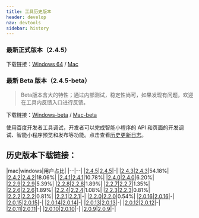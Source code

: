 ```yaml
---
title: 工具历史版本
header: develop
nav: devtools
sidebar: history
---
```



### 最新正式版本（2.4.5）
下载链接：[Windows 64](http://smartprogram.baidu.com/mappconsole/api/devDownload?system=windows&type=online) / [Mac](http://smartprogram.baidu.com/mappconsole/api/devDownload?system=mac&type=online)
### 最新 Beta 版本（2.4.5-beta）

> Beta版本含大的特性；通过内部测试，稳定性尚可，如果发现有问题，欢迎在工具内反馈入口进行反馈。

下载链接：[Windows-beta](http://smartprogram.baidu.com/mappconsole/api/devDownload?system=windows&type=beta) / [Mac-beta](http://smartprogram.baidu.com/mappconsole/api/devDownload?system=mac&type=beta)



使用百度开发者工具调试，开发者可以完成智能小程序的 API 和页面的开发调试、智能小程序预览和发布等功能。点击查看<a href="https://smartprogram.baidu.com/docs/develop/devtools/uplog_tool/">历史更新日志</a>。

## 历史版本下载链接：

|mac|windows|用户占比|
|--|--|
|<a href="https://b.bdstatic.com/miniapp/development_tool/%E7%99%BE%E5%BA%A6%E5%BC%80%E5%8F%91%E8%80%85%E5%B7%A5%E5%85%B7-2.4.5.dmg">2.4.5</a>|<a href="https://b.bdstatic.com/miniapp/development_tool/%E7%99%BE%E5%BA%A6%E5%BC%80%E5%8F%91%E8%80%85%E5%B7%A5%E5%85%B7%20Setup-2.4.5.exe">2.4.5</a>|-|
|<a href="https://b.bdstatic.com/miniapp/development_tool/%E7%99%BE%E5%BA%A6%E5%BC%80%E5%8F%91%E8%80%85%E5%B7%A5%E5%85%B7-2.4.3.dmg">2.4.3</a>|<a href="https://b.bdstatic.com/miniapp/development_tool/%E7%99%BE%E5%BA%A6%E5%BC%80%E5%8F%91%E8%80%85%E5%B7%A5%E5%85%B7%20Setup-2.4.3.exe">2.4.3</a>|54.18%|
|<a href="https://b.bdstatic.com/miniapp/development_tool/%E7%99%BE%E5%BA%A6%E5%BC%80%E5%8F%91%E8%80%85%E5%B7%A5%E5%85%B7-2.4.2.dmg">2.4.2</a>|<a href="https://b.bdstatic.com/miniapp/development_tool/%E7%99%BE%E5%BA%A6%E5%BC%80%E5%8F%91%E8%80%85%E5%B7%A5%E5%85%B7%20Setup-2.4.2.exe">2.4.2</a>|18.06%|
|<a href="https://b.bdstatic.com/miniapp/development_tool/%E7%99%BE%E5%BA%A6%E5%BC%80%E5%8F%91%E8%80%85%E5%B7%A5%E5%85%B7-2.4.1.dmg">2.4.1</a>|<a href="https://b.bdstatic.com/miniapp/development_tool/%E7%99%BE%E5%BA%A6%E5%BC%80%E5%8F%91%E8%80%85%E5%B7%A5%E5%85%B7%20Setup-2.4.1.exe">2.4.1</a>|10.78%|
|<a href="https://b.bdstatic.com/miniapp/development_tool/%E7%99%BE%E5%BA%A6%E5%BC%80%E5%8F%91%E8%80%85%E5%B7%A5%E5%85%B7-2.4.0.dmg">2.4.0</a>|<a href="https://b.bdstatic.com/miniapp/development_tool/%E7%99%BE%E5%BA%A6%E5%BC%80%E5%8F%91%E8%80%85%E5%B7%A5%E5%85%B7%20Setup-2.4.0.exe">2.4.0</a>|6.20%|
|<a href="https://b.bdstatic.com/miniapp/development_tool/%E7%99%BE%E5%BA%A6%E5%BC%80%E5%8F%91%E8%80%85%E5%B7%A5%E5%85%B7-2.2.9.dmg">2.2.9</a>|<a href="https://b.bdstatic.com/miniapp/development_tool/%E7%99%BE%E5%BA%A6%E5%BC%80%E5%8F%91%E8%80%85%E5%B7%A5%E5%85%B7%20Setup-2.2.9.exe">2.2.9</a>|5.39%|
|<a href="https://b.bdstatic.com/miniapp/development_tool/%E7%99%BE%E5%BA%A6%E5%BC%80%E5%8F%91%E8%80%85%E5%B7%A5%E5%85%B7-2.2.8.dmg">2.2.8</a>|<a href="https://b.bdstatic.com/miniapp/development_tool/%E7%99%BE%E5%BA%A6%E5%BC%80%E5%8F%91%E8%80%85%E5%B7%A5%E5%85%B7%20Setup-2.2.8.exe">2.2.8</a>|1.89%|
|<a href="https://b.bdstatic.com/miniapp/development_tool/%E7%99%BE%E5%BA%A6%E5%BC%80%E5%8F%91%E8%80%85%E5%B7%A5%E5%85%B7-2.2.7.dmg">2.2.7</a>|<a href="https://b.bdstatic.com/miniapp/development_tool/%E7%99%BE%E5%BA%A6%E5%BC%80%E5%8F%91%E8%80%85%E5%B7%A5%E5%85%B7%20Setup-2.2.7.exe">2.2.7</a>|1.35%|
|<a href="https://b.bdstatic.com/miniapp/development_tool/%E7%99%BE%E5%BA%A6%E5%BC%80%E5%8F%91%E8%80%85%E5%B7%A5%E5%85%B7-2.2.6.dmg">2.2.6</a>|<a href="https://b.bdstatic.com/miniapp/development_tool/%E7%99%BE%E5%BA%A6%E5%BC%80%E5%8F%91%E8%80%85%E5%B7%A5%E5%85%B7%20Setup-2.2.6.exe">2.2.6</a>|1.89%|
|<a href="https://b.bdstatic.com/miniapp/development_tool/%E7%99%BE%E5%BA%A6%E5%BC%80%E5%8F%91%E8%80%85%E5%B7%A5%E5%85%B7-2.2.4.dmg">2.2.4</a>|<a href="https://b.bdstatic.com/miniapp/development_tool/%E7%99%BE%E5%BA%A6%E5%BC%80%E5%8F%91%E8%80%85%E5%B7%A5%E5%85%B7%20Setup-2.2.4.exe">2.2.4</a>|1.08%|
|<a href="https://b.bdstatic.com/miniapp/development_tool/%E7%99%BE%E5%BA%A6%E5%BC%80%E5%8F%91%E8%80%85%E5%B7%A5%E5%85%B7-2.2.3.dmg">2.2.3</a>|<a href="https://b.bdstatic.com/miniapp/development_tool/%E7%99%BE%E5%BA%A6%E5%BC%80%E5%8F%91%E8%80%85%E5%B7%A5%E5%85%B7%20Setup-2.2.3.exe">2.2.3</a>|0.81%|
|<a href="https://b.bdstatic.com/miniapp/development_tool/%E7%99%BE%E5%BA%A6%E5%BC%80%E5%8F%91%E8%80%85%E5%B7%A5%E5%85%B7-2.2.2.dmg">2.2.2</a>|<a href="https://b.bdstatic.com/miniapp/development_tool/%E7%99%BE%E5%BA%A6%E5%BC%80%E5%8F%91%E8%80%85%E5%B7%A5%E5%85%B7%20Setup-2.2.2.exe">2.2.2</a>|0.81%|
|<a href="https://b.bdstatic.com/miniapp/development_tool/%E7%99%BE%E5%BA%A6%E5%BC%80%E5%8F%91%E8%80%85%E5%B7%A5%E5%85%B7-2.2.1.dmg">2.2.1</a>|<a href="https://b.bdstatic.com/miniapp/development_tool/%E7%99%BE%E5%BA%A6%E5%BC%80%E5%8F%91%E8%80%85%E5%B7%A5%E5%85%B7%20Setup-2.2.1.exe">2.2.1</a>|-|
|<a href="https://b.bdstatic.com/miniapp/development_tool/%E7%99%BE%E5%BA%A6%E5%BC%80%E5%8F%91%E8%80%85%E5%B7%A5%E5%85%B7-2.2.0.dmg">2.2.0</a>|<a href="https://b.bdstatic.com/miniapp/development_tool/%E7%99%BE%E5%BA%A6%E5%BC%80%E5%8F%91%E8%80%85%E5%B7%A5%E5%85%B7%20Setup-2.2.0.exe">2.2.0</a>|0.54%|
|<a href="https://b.bdstatic.com/miniapp/development_tool/%E7%99%BE%E5%BA%A6%E5%BC%80%E5%8F%91%E8%80%85%E5%B7%A5%E5%85%B7-2.0.16.dmg">2.0.16</a>|<a href="https://b.bdstatic.com/miniapp/development_tool/%E7%99%BE%E5%BA%A6%E5%BC%80%E5%8F%91%E8%80%85%E5%B7%A5%E5%85%B7%20Setup-2.0.16.exe">2.0.16</a>|-|
|<a href="https://b.bdstatic.com/miniapp/development_tool/%E7%99%BE%E5%BA%A6%E5%BC%80%E5%8F%91%E8%80%85%E5%B7%A5%E5%85%B7-2.0.15.dmg">2.0.15</a>|<a href="https://b.bdstatic.com/miniapp/development_tool/%E7%99%BE%E5%BA%A6%E5%BC%80%E5%8F%91%E8%80%85%E5%B7%A5%E5%85%B7%20Setup-2.0.15.exe">2.0.15</a>|-|
|<a href="https://b.bdstatic.com/miniapp/development_tool/%E7%99%BE%E5%BA%A6%E5%BC%80%E5%8F%91%E8%80%85%E5%B7%A5%E5%85%B7-2.0.14.dmg">2.0.14</a>|<a href="https://b.bdstatic.com/miniapp/development_tool/%E7%99%BE%E5%BA%A6%E5%BC%80%E5%8F%91%E8%80%85%E5%B7%A5%E5%85%B7%20Setup-2.0.14.exe">2.0.14</a>|-|
|<a href="https://b.bdstatic.com/miniapp/development_tool/%E7%99%BE%E5%BA%A6%E5%BC%80%E5%8F%91%E8%80%85%E5%B7%A5%E5%85%B7-2.0.13.dmg">2.0.13</a>|<a href="https://b.bdstatic.com/miniapp/development_tool/%E7%99%BE%E5%BA%A6%E5%BC%80%E5%8F%91%E8%80%85%E5%B7%A5%E5%85%B7%20Setup-2.0.13.exe">2.0.13</a>|-|
|<a href="https://b.bdstatic.com/miniapp/development_tool/%E7%99%BE%E5%BA%A6%E5%BC%80%E5%8F%91%E8%80%85%E5%B7%A5%E5%85%B7-2.0.12.dmg">2.0.12</a>|<a href="https://b.bdstatic.com/miniapp/development_tool/%E7%99%BE%E5%BA%A6%E5%BC%80%E5%8F%91%E8%80%85%E5%B7%A5%E5%85%B7%20Setup-2.0.12.exe">2.0.12</a>|-|
|<a href="https://b.bdstatic.com/miniapp/development_tool/%E7%99%BE%E5%BA%A6%E5%BC%80%E5%8F%91%E8%80%85%E5%B7%A5%E5%85%B7-2.0.11.dmg">2.0.11</a>|<a href="https://b.bdstatic.com/miniapp/development_tool/%E7%99%BE%E5%BA%A6%E5%BC%80%E5%8F%91%E8%80%85%E5%B7%A5%E5%85%B7%20Setup-2.0.11.exe">2.0.11</a>|-|
|<a href="https://b.bdstatic.com/miniapp/development_tool/%E7%99%BE%E5%BA%A6%E5%BC%80%E5%8F%91%E8%80%85%E5%B7%A5%E5%85%B7-2.0.10.dmg">2.0.10</a>|<a href="https://b.bdstatic.com/miniapp/development_tool/%E7%99%BE%E5%BA%A6%E5%BC%80%E5%8F%91%E8%80%85%E5%B7%A5%E5%85%B7%20Setup-2.0.10.exe">2.0.10</a>|-|
|<a href="https://b.bdstatic.com/miniapp/development_tool/%E7%99%BE%E5%BA%A6%E5%BC%80%E5%8F%91%E8%80%85%E5%B7%A5%E5%85%B7-2.0.9.dmg">2.0.9</a>|<a href="https://b.bdstatic.com/miniapp/development_tool/%E7%99%BE%E5%BA%A6%E5%BC%80%E5%8F%91%E8%80%85%E5%B7%A5%E5%85%B7%20Setup-2.0.9.exe">2.0.9</a>|-|
